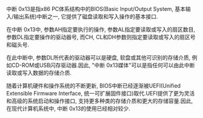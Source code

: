 中断 0x13是指x86 PC体系结构中的BIOS(Basic Input/Output System, 基本输入/输出系统)中断之一, 它提供了磁盘读取和写入操作的基本接口.

在中断 0x13中, 参数AH指定要执行的操作, 参数AL指定要读取或写入的扇区数目, 参数DL指定要操作的驱动器号, 而CH, CL和DH参数则指定要读取或写入的扇区号和磁头号.

在此中断中, 参数DL所代表的驱动器可以是硬盘, 软盘或其他可识别的存储介质, 例如CD-ROM或USB闪存驱动器.因此, "中断 0x13媒体"可以是指任何可以由此中断读取或写入数据的存储介质.

随着计算机硬件和操作系统的不断更新, BIOS中断已经逐渐被UEFI(Unified Extensible Firmware Interface, 统一可扩展固件接口)取代.UEFI提供了更为灵活和高级的系统启动和操作接口, 支持更多种类的存储介质和更大的存储容量.因此, 在现代计算机系统中, 中断 0x13的使用已经相对较少.

